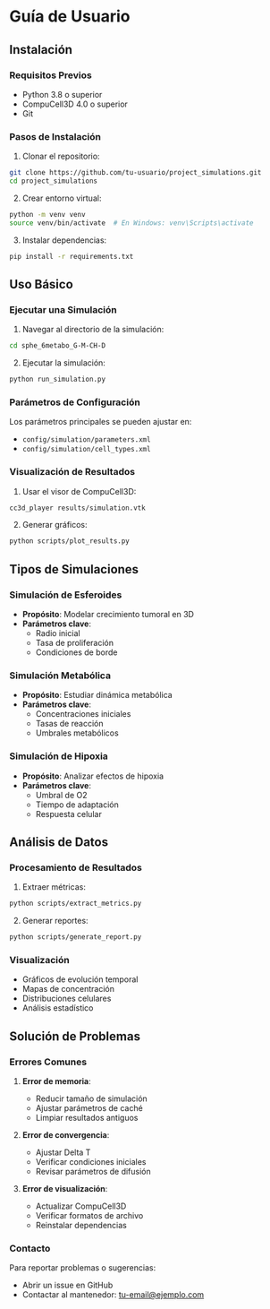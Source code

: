 # Guía de Usuario

## Instalación

### Requisitos Previos

- Python 3.8 o superior
- CompuCell3D 4.0 o superior
- Git

### Pasos de Instalación

1. Clonar el repositorio:
```bash
git clone https://github.com/tu-usuario/project_simulations.git
cd project_simulations
```

2. Crear entorno virtual:
```bash
python -m venv venv
source venv/bin/activate  # En Windows: venv\Scripts\activate
```

3. Instalar dependencias:
```bash
pip install -r requirements.txt
```

## Uso Básico

### Ejecutar una Simulación

1. Navegar al directorio de la simulación:
```bash
cd sphe_6metabo_G-M-CH-D
```

2. Ejecutar la simulación:
```bash
python run_simulation.py
```

### Parámetros de Configuración

Los parámetros principales se pueden ajustar en:
- `config/simulation/parameters.xml`
- `config/simulation/cell_types.xml`

### Visualización de Resultados

1. Usar el visor de CompuCell3D:
```bash
cc3d_player results/simulation.vtk
```

2. Generar gráficos:
```bash
python scripts/plot_results.py
```

## Tipos de Simulaciones

### Simulación de Esferoides

- **Propósito**: Modelar crecimiento tumoral en 3D
- **Parámetros clave**:
  - Radio inicial
  - Tasa de proliferación
  - Condiciones de borde

### Simulación Metabólica

- **Propósito**: Estudiar dinámica metabólica
- **Parámetros clave**:
  - Concentraciones iniciales
  - Tasas de reacción
  - Umbrales metabólicos

### Simulación de Hipoxia

- **Propósito**: Analizar efectos de hipoxia
- **Parámetros clave**:
  - Umbral de O2
  - Tiempo de adaptación
  - Respuesta celular

## Análisis de Datos

### Procesamiento de Resultados

1. Extraer métricas:
```bash
python scripts/extract_metrics.py
```

2. Generar reportes:
```bash
python scripts/generate_report.py
```

### Visualización

- Gráficos de evolución temporal
- Mapas de concentración
- Distribuciones celulares
- Análisis estadístico

## Solución de Problemas

### Errores Comunes

1. **Error de memoria**:
   - Reducir tamaño de simulación
   - Ajustar parámetros de caché
   - Limpiar resultados antiguos

2. **Error de convergencia**:
   - Ajustar Delta T
   - Verificar condiciones iniciales
   - Revisar parámetros de difusión

3. **Error de visualización**:
   - Actualizar CompuCell3D
   - Verificar formatos de archivo
   - Reinstalar dependencias

### Contacto

Para reportar problemas o sugerencias:
- Abrir un issue en GitHub
- Contactar al mantenedor: tu-email@ejemplo.com 